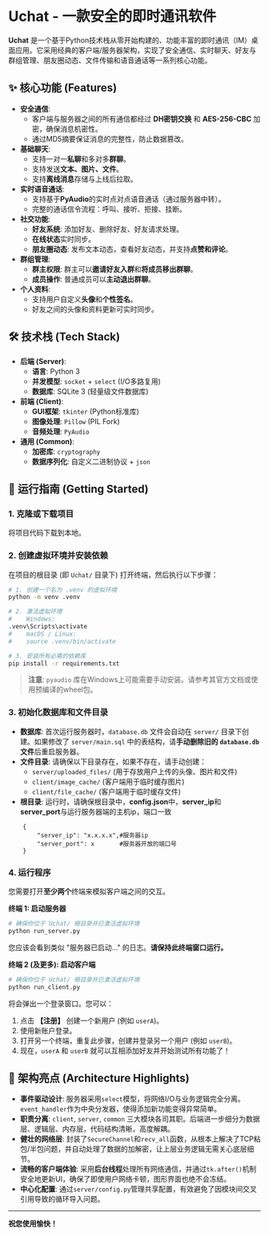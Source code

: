 # Uchat - 一款安全的即时通讯软件


**Uchat** 是一个基于Python技术栈从零开始构建的、功能丰富的即时通讯（IM）桌面应用。它采用经典的客户端/服务器架构，实现了安全通信、实时聊天、好友与群组管理、朋友圈动态、文件传输和语音通话等一系列核心功能。

## ✨ 核心功能 (Features)

*   **安全通信**:
    *   客户端与服务器之间的所有通信都经过 **DH密钥交换** 和 **AES-256-CBC** 加密，确保消息机密性。
    *   通过MD5摘要保证消息的完整性，防止数据篡改。
*   **基础聊天**:
    *   支持一对一**私聊**和多对多**群聊**。
    *   支持发送**文本、图片、文件**。
    *   支持**离线消息**存储与上线后拉取。
*   **实时语音通话**:
    *   支持基于**PyAudio**的实时点对点语音通话（通过服务器中转）。
    *   完整的通话信令流程：呼叫、接听、拒接、挂断。
*   **社交功能**:
    *   **好友系统**: 添加好友、删除好友、好友请求处理。
    *   **在线状态**实时同步。
    *   **朋友圈动态**: 发布文本动态，查看好友动态，并支持**点赞和评论**。
*   **群组管理**:
    *   **群主权限**: 群主可以**邀请好友入群**和**将成员移出群聊**。
    *   **成员操作**: 普通成员可以**主动退出群聊**。
*   **个人资料**:
    *   支持用户自定义**头像**和**个性签名**。
    *   好友之间的头像和资料更新可实时同步。

## 🛠️ 技术栈 (Tech Stack)

*   **后端 (Server)**:
    *   **语言**: Python 3
    *   **并发模型**: `socket` + `select` (I/O多路复用)
    *   **数据库**: SQLite 3 (轻量级文件数据库)
*   **前端 (Client)**:
    *   **GUI框架**: `tkinter` (Python标准库)
    *   **图像处理**: `Pillow` (PIL Fork)
    *   **音频处理**: `PyAudio`
*   **通用 (Common)**:
    *   **加密库**: `cryptography`
    *   **数据序列化**: 自定义二进制协议 + `json`

## 🚀 运行指南 (Getting Started)


### 1. 克隆或下载项目

将项目代码下载到本地。

### 2. 创建虚拟环境并安装依赖

在项目的根目录 (即 `Uchat/` 目录下) 打开终端，然后执行以下步骤：

```bash
# 1. 创建一个名为 .venv 的虚拟环境
python -m venv .venv

# 2. 激活虚拟环境
#    Windows:
.venv\Scripts\activate
#    macOS / Linux:
#    source .venv/bin/activate

# 3. 安装所有必需的依赖库
pip install -r requirements.txt
```
> **注意**: `pyaudio` 库在Windows上可能需要手动安装。请参考其官方文档或使用预编译的wheel包。

### 3. 初始化数据库和文件目录

*   **数据库**: 首次运行服务器时，`database.db` 文件会自动在 `server/` 目录下创建。如果修改了 `server/main.sql` 中的表结构，请**手动删除旧的 `database.db` 文件**后重启服务器。
*   **文件目录**: 请确保以下目录存在，如果不存在，请手动创建：
    *   `server/uploaded_files/`  (用于存放用户上传的头像、图片和文件)
    *   `client/image_cache/`     (客户端用于临时缓存图片)
    *   `client/file_cache/`      (客户端用于临时缓存文件)
*   **根目录**: 运行时，请确保根目录中，**config.json**中，**server_ip**和**server_port**与运行服务器端的主机ip，端口一致
```
    {
        "server_ip": "x.x.x.x",#服务器ip
        "server_port": x       #服务器开放的端口号
    }
```
  
### 4. 运行程序

您需要打开**至少两个**终端来模拟客户端之间的交互。

**终端 1: 启动服务器**

```bash
# 确保你位于 Uchat/ 根目录并已激活虚拟环境
python run_server.py
```
您应该会看到类似 "服务器已启动..." 的日志。**请保持此终端窗口运行。**

**终端 2 (及更多): 启动客户端**

```bash
# 确保你位于 Uchat/ 根目录并已激活虚拟环境
python run_client.py
```
将会弹出一个登录窗口。您可以：
1.  点击 **【注册】** 创建一个新用户 (例如 `userA`)。
2.  使用新账户登录。
3.  打开另一个终端，重复此步骤，创建并登录另一个用户 (例如 `userB`)。
4.  现在，`userA` 和 `userB` 就可以互相添加好友并开始测试所有功能了！

## 🌟 架构亮点 (Architecture Highlights)

*   **事件驱动设计**: 服务器采用`select`模型，将网络I/O与业务逻辑完全分离。`event_handler`作为中央分发器，使得添加新功能变得异常简单。
*   **职责分离**: `client`, `server`, `common` 三大模块各司其职。后端进一步细分为数据层、逻辑层、内存层，代码结构清晰，高度解耦。
*   **健壮的网络层**: 封装了`SecureChannel`和`recv_all`函数，从根本上解决了TCP粘包/半包问题，并自动处理了数据的加解密，让上层业务逻辑无需关心底层细节。
*   **流畅的客户端体验**: 采用**后台线程**处理所有网络通信，并通过`tk.after()`机制安全地更新UI，确保了即使用户网络卡顿，图形界面也绝不会冻结。
*   **中心化配置**: 通过`server/config.py`管理共享配置，有效避免了因模块间交叉引用导致的循环导入问题。

---
**祝您使用愉快！**
